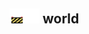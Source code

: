 ## <img src="../../.gitbook/assets/unknown.png" width="24" height=24 /><img src="../../.gitbook/assets/base.png" width="24" height=24 /> world

